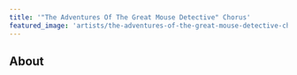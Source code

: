 ```yaml
---
title: '"The Adventures Of The Great Mouse Detective" Chorus'
featured_image: 'artists/the-adventures-of-the-great-mouse-detective-chorus.jpg'
---
```


## About



